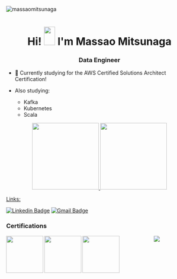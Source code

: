 <p align="left"> <img src="https://komarev.com/ghpvc/?username=massaomitsunaga" alt="massaomitsunaga" /> </p>
<h1 align="center">Hi! <img src="https://raw.githubusercontent.com/kaueMarques/kaueMarques/master/hi.gif"  height = 50px width="30px"> I'm Massao Mitsunaga</h1>
<h3 align="center">Data Engineer</h3>

- 📜 Currently studying for the AWS Certified Solutions Architect Certification!

- Also studying:
  - Kafka
  - Kubernetes
  - Scala  

<div align="center">
  <a href="https://github.com/massaomitsunaga">
  <img height="180em" src="https://github-readme-stats.vercel.app/api?username=massaomitsunaga&show_icons=true&theme=midnight-purple&include_all_commits=true&count_private=true"/>
  <img height="180em" src="https://github-readme-stats.vercel.app/api/top-langs/?username=massaomitsunaga&layout=compact&langs_count=7&theme=midnight-purple"/>
</div>
  

<p align="left">
Links: 
</p>

[![Linkedin Badge](https://img.shields.io/badge/-Massao-blue?style=flat-square&logo=Linkedin&logoColor=white&link=https://www.linkedin.com/in/massaomitsunaga/)](https://www.linkedin.com/in/massaomitsunaga/) 
[![Gmail Badge](https://img.shields.io/badge/-mitsun.massao@gmail.com-c14438?style=flat-square&logo=Gmail&logoColor=white&link=mailto:mitsun.massao@gmail.com)](mailto:mitsun.massao@gmail.com)

<p align="center">
  <h3 align="left"> Certifications </h3>
    <img align="left" src="https://images.credly.com/size/340x340/images/68468004-5a85-4f3b-bc58-590773979486/AWS-CloudPractitioner-2020.png" width="100" height="100">
    <img align="left" src="https://images.credly.com/size/340x340/images/655a478d-ecde-4a92-afcd-3c7be176ccf3/image.png" width="100" height="100">
    <img align="left" src="https://images.credly.com/size/340x340/images/ed8e9dd4-2125-4e0b-9db1-57cf67de09d9/image.png" width="100" height="100">
</p>

<div align="center">
  <img align="center" src="https://github.com/massaomitsunaga/massaomitsunaga/blob/output/github-contribution-grid-snake.svg">
</div>
 
